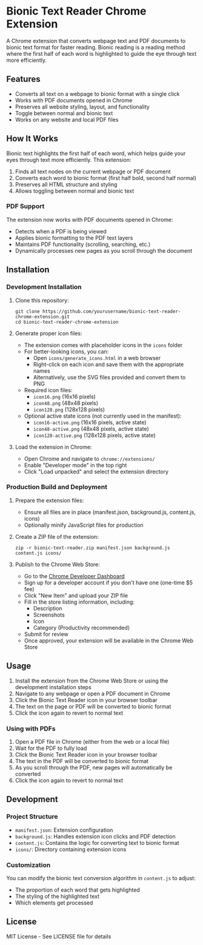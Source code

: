 # Bionic Text Reader Chrome Extension

A Chrome extension that converts webpage text and PDF documents to bionic text format for faster reading. Bionic reading is a reading method where the first half of each word is highlighted to guide the eye through text more efficiently.

## Features

- Converts all text on a webpage to bionic format with a single click
- Works with PDF documents opened in Chrome
- Preserves all website styling, layout, and functionality
- Toggle between normal and bionic text
- Works on any website and local PDF files

## How It Works

Bionic text highlights the first half of each word, which helps guide your eyes through text more efficiently. This extension:

1. Finds all text nodes on the current webpage or PDF document
2. Converts each word to bionic format (first half bold, second half normal)
3. Preserves all HTML structure and styling
4. Allows toggling between normal and bionic text

### PDF Support

The extension now works with PDF documents opened in Chrome:
- Detects when a PDF is being viewed
- Applies bionic formatting to the PDF text layers
- Maintains PDF functionality (scrolling, searching, etc.)
- Dynamically processes new pages as you scroll through the document

## Installation

### Development Installation

1. Clone this repository:
   ```
   git clone https://github.com/yourusername/bionic-text-reader-chrome-extension.git
   cd bionic-text-reader-chrome-extension
   ```

2. Generate proper icon files:
   - The extension comes with placeholder icons in the `icons` folder
   - For better-looking icons, you can:
     - Open `icons/generate_icons.html` in a web browser
     - Right-click on each icon and save them with the appropriate names
     - Alternatively, use the SVG files provided and convert them to PNG
   - Required icon files:
     - `icon16.png` (16x16 pixels)
     - `icon48.png` (48x48 pixels)
     - `icon128.png` (128x128 pixels)
   - Optional active state icons (not currently used in the manifest):
     - `icon16-active.png` (16x16 pixels, active state)
     - `icon48-active.png` (48x48 pixels, active state)
     - `icon128-active.png` (128x128 pixels, active state)

3. Load the extension in Chrome:
   - Open Chrome and navigate to `chrome://extensions/`
   - Enable "Developer mode" in the top right
   - Click "Load unpacked" and select the extension directory

### Production Build and Deployment

1. Prepare the extension files:
   - Ensure all files are in place (manifest.json, background.js, content.js, icons)
   - Optionally minify JavaScript files for production

2. Create a ZIP file of the extension:
   ```
   zip -r bionic-text-reader.zip manifest.json background.js content.js icons/
   ```

3. Publish to the Chrome Web Store:
   - Go to the [Chrome Developer Dashboard](https://chrome.google.com/webstore/devconsole/)
   - Sign up for a developer account if you don't have one (one-time $5 fee)
   - Click "New Item" and upload your ZIP file
   - Fill in the store listing information, including:
     - Description
     - Screenshots
     - Icon
     - Category (Productivity recommended)
   - Submit for review
   - Once approved, your extension will be available in the Chrome Web Store

## Usage

1. Install the extension from the Chrome Web Store or using the development installation steps
2. Navigate to any webpage or open a PDF document in Chrome
3. Click the Bionic Text Reader icon in your browser toolbar
4. The text on the page or PDF will be converted to bionic format
5. Click the icon again to revert to normal text

### Using with PDFs

1. Open a PDF file in Chrome (either from the web or a local file)
2. Wait for the PDF to fully load
3. Click the Bionic Text Reader icon in your browser toolbar
4. The text in the PDF will be converted to bionic format
5. As you scroll through the PDF, new pages will automatically be converted
6. Click the icon again to revert to normal text

## Development

### Project Structure

- `manifest.json`: Extension configuration
- `background.js`: Handles extension icon clicks and PDF detection
- `content.js`: Contains the logic for converting text to bionic format
- `icons/`: Directory containing extension icons

### Customization

You can modify the bionic text conversion algorithm in `content.js` to adjust:
- The proportion of each word that gets highlighted
- The styling of the highlighted text
- Which elements get processed

## License

MIT License - See LICENSE file for details